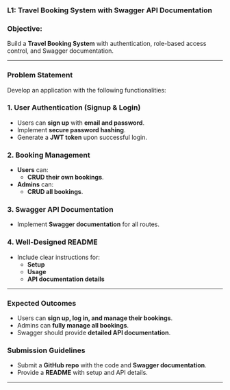 ### **L1: Travel Booking System with Swagger API Documentation**  

### **Objective:**  
Build a **Travel Booking System** with authentication, role-based access control, and Swagger documentation.  

---  

### **Problem Statement**  

Develop an application with the following functionalities:  

### **1. User Authentication (Signup & Login)**  
- Users can **sign up** with **email and password**.  
- Implement **secure password hashing**.  
- Generate a **JWT token** upon successful login.  

### **2. Booking Management**  
- **Users** can:  
  - **CRUD their own bookings**.  
- **Admins** can:  
  - **CRUD all bookings**.  

### **3. Swagger API Documentation**  
- Implement **Swagger documentation** for all routes.  

### **4. Well-Designed README**  
- Include clear instructions for:  
  - **Setup**  
  - **Usage**  
  - **API documentation details**  

---  

### **Expected Outcomes**  
- Users can **sign up, log in, and manage their bookings**.  
- Admins can **fully manage all bookings**.  
- Swagger should provide **detailed API documentation**.  

### **Submission Guidelines**  
- Submit a **GitHub repo** with the code and **Swagger documentation**.  
- Provide a **README** with setup and API details.  

---
